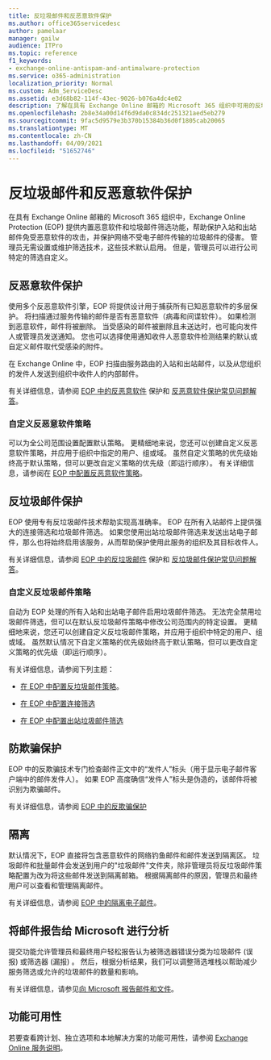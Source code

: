 ```yaml
---
title: 反垃圾邮件和反恶意软件保护
ms.author: office365servicedesc
author: pamelaar
manager: gailw
audience: ITPro
ms.topic: reference
f1_keywords:
- exchange-online-antispam-and-antimalware-protection
ms.service: o365-administration
localization_priority: Normal
ms.custom: Adm_ServiceDesc
ms.assetid: e3d68b82-114f-43ec-9026-b076a4dc4e02
description: 了解在具有 Exchange Online 邮箱的 Microsoft 365 组织中可用的反垃圾邮件和反恶意软件保护功能。
ms.openlocfilehash: 2b8e34a00d14f6d9da0c834dc251321aed5eb279
ms.sourcegitcommit: 9fac5d9579e3b370b15384b36d0f1805cab20065
ms.translationtype: MT
ms.contentlocale: zh-CN
ms.lasthandoff: 04/09/2021
ms.locfileid: "51652746"
---
```

# <a name="anti-spam-and-anti-malware-protection"></a>反垃圾邮件和反恶意软件保护

在具有 Exchange Online 邮箱的 Microsoft 365 组织中，Exchange Online Protection (EOP) 提供内置恶意软件和垃圾邮件筛选功能，帮助保护入站和出站邮件免受恶意软件的攻击，并保护网络不受电子邮件传输的垃圾邮件的侵害。 管理员无需设置或维护筛选技术，这些技术默认启用。 但是，管理员可以进行公司特定的筛选自定义。

## <a name="anti-malware-protection"></a>反恶意软件保护

使用多个反恶意软件引擎，EOP 将提供设计用于捕获所有已知恶意软件的多层保护。 将扫描通过服务传输的邮件是否有恶意软件（病毒和间谍软件）。 如果检测到恶意软件，邮件将被删除。 当受感染的邮件被删除且未送达时，也可能向发件人或管理员发送通知。 您也可以选择使用通知收件人恶意软件检测结果的默认或自定义邮件取代受感染的附件。

在 Exchange Online 中，EOP 扫描由服务路由的入站和出站邮件，以及从您组织的发件人发送到组织中收件人的内部邮件。

有关详细信息，请参阅 [EOP 中的反恶意软件](/microsoft-365/security/office-365-security/anti-malware-protection) 保护和 [反恶意软件保护常见问题解答](/microsoft-365/security/office-365-security/anti-malware-protection-faq-eop)。

### <a name="customize-anti-malware-policies"></a>自定义反恶意软件策略

可以为全公司范围设置配置默认策略。 更精细地来说，您还可以创建自定义反恶意软件策略，并应用于组织中指定的用户、组或域。 虽然自定义策略的优先级始终高于默认策略，但可以更改自定义策略的优先级（即运行顺序）。 有关详细信息，请参阅在 [EOP 中配置反恶意软件策略](/microsoft-365/security/office-365-security/configure-anti-malware-policies)。

## <a name="anti-spam-protection"></a>反垃圾邮件保护

EOP 使用专有反垃圾邮件技术帮助实现高准确率。 EOP 在所有入站邮件上提供强大的连接筛选和垃圾邮件筛选。 如果您使用出站垃圾邮件筛选来发送出站电子邮件，那么也将始终启用该服务，从而帮助保护使用此服务的组织及其目标收件人。

有关详细信息，请参阅 [EOP 中的反垃圾邮件](/microsoft-365/security/office-365-security/anti-spam-protection) 保护和 [反垃圾邮件保护常见问题解答](/microsoft-365/security/office-365-security/anti-spam-protection-faq)。

### <a name="customize-anti-spam-policies"></a>自定义反垃圾邮件策略

自动为 EOP 处理的所有入站和出站电子邮件启用垃圾邮件筛选。 无法完全禁用垃圾邮件筛选，但可以在默认反垃圾邮件策略中修改公司范围内的特定设置。 更精细地来说，您还可以创建自定义反垃圾邮件策略，并应用于组织中特定的用户、组或域。 虽然默认情况下自定义策略的优先级始终高于默认策略，但可以更改自定义策略的优先级（即运行顺序）。

有关详细信息，请参阅下列主题：

- [在 EOP 中配置反垃圾邮件策略](/microsoft-365/security/office-365-security/configure-your-spam-filter-policies)。

- [在 EOP 中配置连接筛选](/microsoft-365/security/office-365-security/configure-the-connection-filter-policy)

- [在 EOP 中配置出站垃圾邮件筛选](/microsoft-365/security/office-365-security/configure-the-outbound-spam-policy)

## <a name="anti-spoofing-protection"></a>防欺骗保护

EOP 中的反欺骗技术专门检查邮件正文中的“发件人”标头（用于显示电子邮件客户端中的邮件发件人）。 如果 EOP 高度确信“发件人”标头是伪造的，该邮件将被识别为欺骗邮件。

有关详细信息，请参阅 [EOP 中的反欺骗保护](/microsoft-365/security/office-365-security/anti-spoofing-protection)

## <a name="quarantine"></a>隔离

默认情况下，EOP 直接将包含恶意软件的网络钓鱼邮件和邮件发送到隔离区。 垃圾邮件和批量邮件会发送到用户的"垃圾邮件"文件夹，除非管理员将反垃圾邮件策略配置为改为将这些邮件发送到隔离邮箱。 根据隔离邮件的原因，管理员和最终用户可以查看和管理隔离邮件。

有关详细信息，请参阅 [EOP 中的隔离电子邮件](/microsoft-365/security/office-365-security/quarantine-email-messages)。

## <a name="report-messages-to-microsoft-for-analysis"></a>将邮件报告给 Microsoft 进行分析

提交功能允许管理员和最终用户轻松报告认为被筛选器错误分类为垃圾邮件 (误报) 或筛选器 (漏报) 。 然后，根据分析结果，我们可以调整筛选堆栈以帮助减少服务筛选或允许的垃圾邮件的数量和影响。

有关详细信息，请参见[向 Microsoft 报告邮件和文件](/microsoft-365/security/office-365-security/report-junk-email-messages-to-microsoft)。

## <a name="feature-availability"></a>功能可用性

若要查看跨计划、独立选项和本地解决方案的功能可用性，请参阅 [Exchange Online 服务说明](exchange-online-service-description.md)。